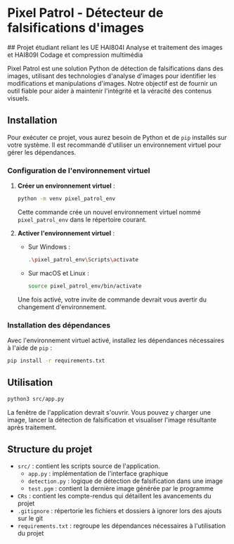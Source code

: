 # Pixel Patrol - Détecteur de falsifications d'images

## Projet étudiant reliant les UE HAI804I Analyse et traitement des images et HAI809I Codage et compression multimédia 

Pixel Patrol est une solution Python de détection de falsifications dans des images, utilisant des technologies  d'analyse d'images pour identifier les modifications et manipulations d'images. Notre objectif est de fournir un outil fiable pour aider à maintenir l'intégrité et la véracité des contenus visuels.

## Installation

Pour exécuter ce projet, vous aurez besoin de Python et de `pip` installés sur votre système. Il est recommandé d'utiliser un environnement virtuel pour gérer les dépendances.

### Configuration de l'environnement virtuel

1. **Créer un environnement virtuel** :
    ```sh
    python -m venv pixel_patrol_env
    ```
    Cette commande crée un nouvel environnement virtuel nommé `pixel_patrol_env` dans le répertoire courant.

2. **Activer l'environnement virtuel** :
    - Sur Windows :
      ```sh
      .\pixel_patrol_env\Scripts\activate
      ```
    - Sur macOS et Linux :
      ```sh
      source pixel_patrol_env/bin/activate
      ```
    Une fois activé, votre invite de commande devrait vous avertir du changement d'environnement.

### Installation des dépendances

Avec l'environnement virtuel activé, installez les dépendances nécessaires à l'aide de `pip` :

```sh
pip install -r requirements.txt
```

## Utilisation

```sh
python3 src/app.py
```

La fenêtre de l'application devrait s'ouvrir. Vous pouvez y charger une image, lancer la détection de falsification et visualiser l'image résultante après traitement.

## Structure du projet

- `src/` : contient les scripts source de l'application.
    - `app.py` : implémentation de l'interface graphique
    - `detection.py` : logique de détection de falsification dans une image
    - `test.pgm` : contient la dernière image générée par le programme
- `CRs` : contient les compte-rendus qui détaillent les avancements du projet
- `.gitignore` : répertorie les fichiers et dossiers à ignorer lors des ajouts sur le git
- `requirements.txt` : regroupe les dépendances nécessaires à l'utilisation du projet